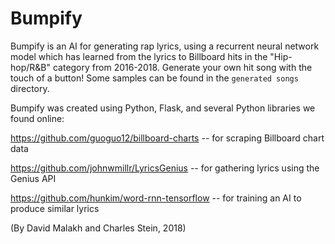 # Bumpify
Bumpify is an AI for generating rap lyrics, using a recurrent neural network model which has learned from the lyrics to Billboard hits in the "Hip-hop/R&B" category from 2016-2018. Generate your own hit song with the touch of a button! Some samples can be found in the `generated songs` directory.


Bumpify was created using Python, Flask, and several Python libraries we found online:

https://github.com/guoguo12/billboard-charts -- for scraping Billboard chart data

https://github.com/johnwmillr/LyricsGenius -- for gathering lyrics using the Genius API

https://github.com/hunkim/word-rnn-tensorflow -- for training an AI to produce similar lyrics

(By David Malakh and Charles Stein, 2018)
